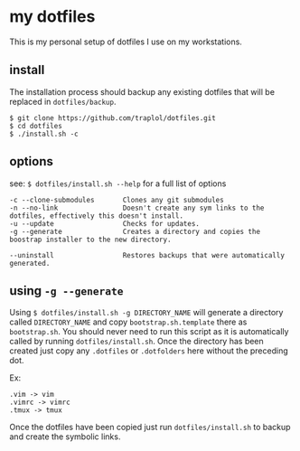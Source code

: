 # my dotfiles
This is my personal setup of dotfiles I use on my workstations.

## install
The installation process should backup any existing dotfiles that will be replaced in ``` dotfiles/backup ```.
```
$ git clone https://github.com/traplol/dotfiles.git
$ cd dotfiles
$ ./install.sh -c
```
## options
see: ``` $ dotfiles/install.sh --help ``` for a full list of options
```
-c --clone-submodules       Clones any git submodules
-n --no-link                Doesn't create any sym links to the dotfiles, effectively this doesn't install.
-u --update                 Checks for updates.
-g --generate               Creates a directory and copies the boostrap installer to the new directory.

--uninstall                 Restores backups that were automatically generated.
```

## using ``` -g --generate ```
Using ``` $ dotfiles/install.sh -g DIRECTORY_NAME ``` will generate a directory called ```DIRECTORY_NAME``` and
copy ```bootstrap.sh.template``` there as ```bootstrap.sh```. You should never need to run this script
as it is automatically called by running ```dotfiles/install.sh```. Once the directory has been created just copy
any ```.dotfiles``` or ```.dotfolders``` here without the preceding dot.

Ex:
```
.vim -> vim
.vimrc -> vimrc
.tmux -> tmux
```
Once the dotfiles have been copied just run ```dotfiles/install.sh``` to backup and create the symbolic links.
